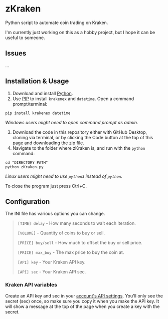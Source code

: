 # zKraken
 Python script to automate coin trading on Kraken. 
 
 I'm currently just working on this as a hobby project, but I hope it can be useful to someone.
 
## Issues
 ...

## Installation & Usage
 1. Download and install [Python](https://www.python.org/downloads/).
 2. Use [PIP](https://pip.pypa.io/en/stable/installation/#get-pip-py) to install `krakenex` and `datetime`. Open a command prompt/terminal:
```
pip install krakenex datetime
```
*Windows users might need to open command prompt as admin.*

 3. Download the code in this repository either with GitHub Desktop, cloning via terminal, or by clicking the Code button at the top of this page and downloading the zip file.
 4. Navigate to the folder where zKraken is, and run with the `python` command:
```
cd "DIRECTORY PATH"
python zKraken.py
```
*Linux users might need to use `python3` instead of `python`.*
 
 To close the program just press Ctrl+C.

## Configuration
 The INI file has various options you can change.
 
 > `[TIME] delay` - How many seconds to wait each iteration.
 > 
 > `[VOLUME]` - Quantity of coins to buy or sell.
 > 
 > `[PRICE] buy/sell` - How much to offset the buy or sell price.
 > 
 > `[PRICE] max_buy` - The max price to buy the coin at.
 > 
 > `[API] key` - Your Kraken API key.
 > 
 > `[API] sec` - Your Kraken API sec.
 > 

### Kraken API variables
 Create an API key and sec in your [account's API settings](https://www.kraken.com/u/security/api). You'll only see the secret (sec) once, so make sure you copy it when you make the API key. It will show a message at the top of the page when you create a key with the secret.
